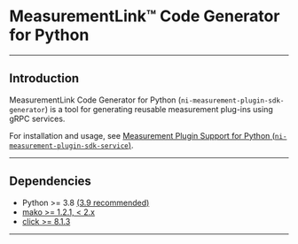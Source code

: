 # MeasurementLink™ Code Generator for Python

---

## Introduction

MeasurementLink Code Generator for Python (`ni-measurement-plugin-sdk-generator`) is a
tool for generating reusable measurement plug-ins using gRPC services.

For installation and usage, see [Measurement Plugin Support for Python (`ni-measurement-plugin-sdk-service`)](https://pypi.org/project/ni-measurement-plugin-sdk-service/).

---

## Dependencies

- Python >= 3.8 [(3.9 recommended)](https://www.python.org/downloads/release/python-3913/)
- [mako >= 1.2.1, < 2.x](https://pypi.org/project/Mako/1.2.1/)
- [click >= 8.1.3](https://pypi.org/project/click/8.1.3/)

---